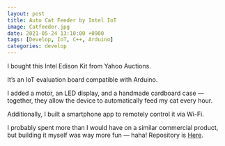```yaml
---
layout: post
title: Auto Cat Feeder by Intel IoT
image: Catfeeder.jpg
date: 2021-05-24 13:10:00 +0900
tags: [Develop, IoT, C++, Arduino]
categories: develop
---
```

I bought this Intel Edison Kit from Yahoo Auctions.

It’s an IoT evaluation board compatible with Arduino.

I added a motor, an LED display, and a handmade cardboard case — together, they allow the device to automatically feed my cat every hour.

Additionally, I built a smartphone app to remotely control it via Wi-Fi.

I probably spent more than I would have on a similar commercial product, but building it myself was way more fun — haha!
Repository is [Here][Here].

[Here]: https://github.com/kyokuto52/Arduino-Auto-Feeder
